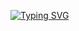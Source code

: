 


[![Typing SVG](https://readme-typing-svg.demolab.com?font=Fira+Code&weight=600&size=26&duration=3999&pause=1000&color=10F712&width=435&lines=%24+Cyber+Security+Specialist;%24+C+and+Python+Programmer;%24+Ethical+Hacker+)](https://git.io/typing-svg)
